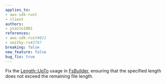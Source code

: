 ```yaml
---
applies_to:
- aws-sdk-rust
- client
authors:
- ysaito1001
references:
- aws-sdk-rust#821
- smithy-rs#3797
breaking: false
new_feature: false
bug_fix: true
---
```

Fix the [Length::UpTo](https://docs.rs/aws-smithy-types/1.2.2/aws_smithy_types/byte_stream/enum.Length.html) usage in [FsBuilder](https://docs.rs/aws-smithy-types/1.2.2/aws_smithy_types/byte_stream/struct.FsBuilder.html), ensuring that the specified length does not exceed the remaining file length.
